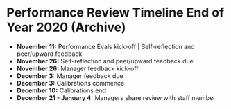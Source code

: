 # Performance Review Timeline End of Year 2020 (Archive)

* **November 11:** Performance Evals kick-off | Self-reflection and peer/upward feedback
* **November 26:** Self-reflection and peer/upward feedback due 
* **November 26:** Manager feedback kick-off 
* **December 3:** Manager feedback due
* **December 3:** Calibrations commence
* **December 10:** Calibrations end
* **December 21 - January 4:** Managers share review with staff member  
